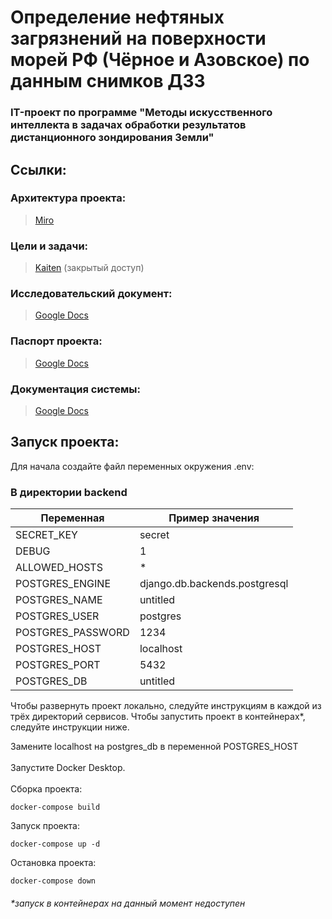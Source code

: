 # Определение нефтяных загрязнений на поверхности морей РФ (Чёрное и Азовское) по данным снимков ДЗЗ

### IT-проект по программе "Методы искусственного интеллекта в задачах обработки результатов дистанционного зондирования Земли"

## Ссылки:

### Архитектура проекта:

> [Miro](https://miro.com/app/board/uXjVL3nBOTY=/)

### Цели и задачи:

> [Kaiten](https://crazycat.kaiten.ru/space/504576) (закрытый доступ)

### Исследовательский документ:

> [Google Docs](https://docs.google.com/document/d/15Ir2Jy6CUUlSSOhgtOxafPfndpLTomrx/edit?usp=sharing&ouid=105804023758653627289&rtpof=true&sd=true)

### Паспорт проекта:

> [Google Docs](https://docs.google.com/document/d/1SV79vvJkNpgTme1g-ek9hIL226nv9I9Ph7Nac1cJZiE/edit?tab=t.0)

### Документация системы:

> [Google Docs](https://docs.google.com/document/d/1kaDwcIGbTPgFN-i_oswDtNHIyiXyrbueS-RU578EWPE/edit?tab=t.0)


## Запуск проекта:
Для начала создайте файл переменных окружения .env:

### В директории backend
| Переменная | Пример значения |
| ------------- | ------------- |
| SECRET_KEY | secret |
| DEBUG | 1 |
| ALLOWED_HOSTS | * |
| POSTGRES_ENGINE | django.db.backends.postgresql |
| POSTGRES_NAME | untitled |
| POSTGRES_USER | postgres |
| POSTGRES_PASSWORD | 1234 |
| POSTGRES_HOST | localhost |
| POSTGRES_PORT | 5432 |
| POSTGRES_DB | untitled |

Чтобы развернуть проект локально, следуйте инструкциям в каждой из трёх директорий сервисов. Чтобы запустить проект в контейнерах*, следуйте инструкции ниже.<br>

Замените localhost на postgres_db в переменной POSTGRES_HOST<br><br>
Запустите Docker Desktop.<br><br>
Сборка проекта:
```
docker-compose build
```
Запуск проекта:
```
docker-compose up -d
```
Остановка проекта:
```
docker-compose down
```
###### *запуск в контейнерах на данный момент недоступен
